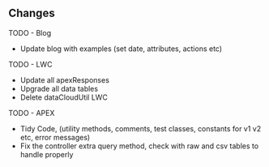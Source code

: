 Changes
- 

TODO - Blog
- Update blog with examples (set date, attributes, actions etc)

TODO - LWC
- Update all apexResponses
- Upgrade all data tables
- Delete dataCloudUtil LWC

TODO - APEX
- Tidy Code, (utility methods, comments, test classes, constants for v1 v2 etc, error messages)
- Fix the controller extra query method, check with raw and csv tables to handle properly
